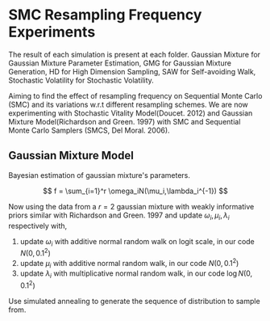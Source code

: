 # SMC Resampling Frequency Experiments

The result of each simulation is present at each folder. Gaussian Mixture for Gaussian Mixture Parameter Estimation, GMG for Gaussian Mixture Generation, HD for High Dimension Sampling, SAW for Self-avoiding Walk, Stochastic Volatility for Stochastic Volatility.

Aiming to find the effect of resampling frequency on Sequential Monte Carlo (SMC) and its variations w.r.t different resampling schemes. We are now experimenting with Stochastic Vitality Model(Doucet. 2012) and Gaussian Mixture Model(Richardson and Green. 1997) with SMC and Sequential Monte Carlo Samplers (SMCS, Del Moral. 2006). 

## Gaussian Mixture Model

Bayesian estimation of gaussian mixture's parameters.


$$
f = \sum_{i=1}^r \omega_iN(\mu_i,\lambda_i^{-1})
$$


Now using the data from a $r=2$ gaussian mixture with weakly informative priors similar with Richardson and Green. 1997 and update $\omega_i,\mu_i,\lambda_i$ respectively with, 

1. update $\omega_i$ with additive normal random walk on logit scale, in our code $N(0,0.1^2)$
2. update $\mu_i$ with additive normal random walk, in our code $N(0,0.1^2)$
3. update $\lambda_i$ with multiplicative normal random walk, in our code $\log N(0,0.1^2)$

Use simulated annealing to generate the sequence of distribution to sample from.